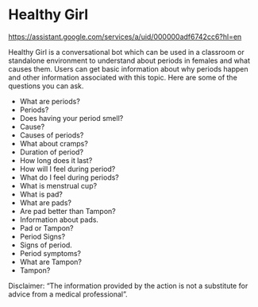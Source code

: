 # Healthy Girl
https://assistant.google.com/services/a/uid/000000adf6742cc6?hl=en

Healthy Girl is a conversational bot which can be used in a classroom or standalone environment to understand about periods in females and what causes them. Users can get basic information about why periods happen and other information associated with this topic.
Here are some of the questions you can ask.
- What are periods?
- Periods?
- Does having your period smell?
- Cause?
- Causes of periods?
- What about cramps?
- Duration of period?
- How long does it last?
- How will I feel during period?
- What do I feel during periods?
- What is menstrual cup?
- What is pad?
- What are pads?
- Are pad better than Tampon?
- Information about pads.
- Pad or Tampon?
- Period Signs?
- Signs of period.
- Period symptoms?
- What are Tampon?
- Tampon?

Disclaimer: “The information provided by the action is not a substitute for advice from a medical professional”.
